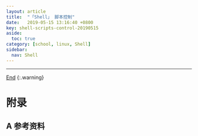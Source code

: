```yaml
---
layout: article
title:  "「Shell」 脚本控制"
date:   2019-05-15 13:16:40 +0800
key: shell-scripts-control-20190515
aside:
  toc: true
category: [school, linux, Shell]
sidebar:
  nav: Shell
---
```

<span id="head"></span>
<!--more-->




-------------------  
[End](#head)
{:.warning}  


# 附录
## A 参考资料
